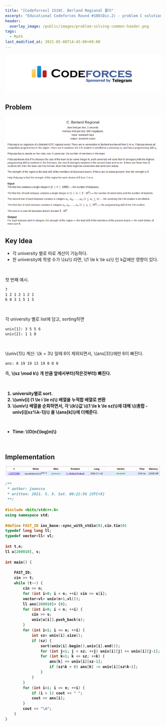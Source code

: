 ```yaml
---
title: "[Codeforces] 1519C. Berland Regional 풀이"
excerpt: "Educational Codeforces Round #108(Div.2) - problem C solution"
header:
  overlay_image: /public/images/problem-solving-common-header.png
tags:
  - Math
last_modified_at: 2021-05-08T14:45:00+09:00
---
```

<a href="https://codeforces.com/">
    <img src="/public/images/codeforces-logo.jpeg"/>
</a>

## Problem
<a href="http://codeforces.com/contest/1519/problem/C">
    <img src="/public/images/codeforces-1519C.png"/>
</a>

<br/>

## Key Idea
- 각 university 별로 따로 계산이 가능하다.
- 한 university에 학생 수가 \\(sz\\) 라면, \\(1 \le k \le sz\\) 인 k값에만 영향이 있다.

<br/>

첫 번째 예시.
```
7
1 2 1 2 1 2 1
6 8 3 1 5 1 5
```
<br/>

각 university 별로 list에 담고, sorting하면

```
univ[1]: 3 5 5 6
univ[2]: 1 1 8
```

<br/>

\\(univ[1]\\) 계산: \\(k = 3\\) 일때 6이 제외되면서, \\(ans[3]\\)에만 6이 빠진다.
```
ans: 0 19 19 13 19 0 0 0
```
즉, <b> \\(sz \mod k\\) 개 만큼 앞에서부터(작은것부터) 빠진다.

<br/>

1. university별로 sort.
2. \\(univ[i] (1 \le i \le n)\\) 배열을 누적합 배열로 변환
3. \\(univ\\) 배열을 순회하면서, 각 \\(k\\)값 \\((1 \le k \le sz)\\)에 대해 \\((총합 - univ[i][sz\%k-1])\\) 을 \\(ans[k]\\)에 더해준다.

<br/>

- Time: \\(O(n{\log}n)\\)

<br/>

## Implementation
<img src="/public/images/codeforces-1519C-result.png"/>

```cpp
/**
 * author: jooncco
 * written: 2021. 5. 8. Sat. 00:22:56 [UTC+9]
 **/

#include <bits/stdc++.h>
using namespace std;

#define FAST_IO ios_base::sync_with_stdio(0),cin.tie(0)
typedef long long ll;
typedef vector<ll> vl;

int t,n;
ll u[200010], s;

int main() {

    FAST_IO;
    cin >> t;
    while (t--) {
        cin >> n;
        for (int i=0; i < n; ++i) cin >> u[i];
        vector<vl> univ(n+1,vl());
        ll ans[200010]= {0};
        for (int i=0; i < n; ++i) {
            cin >> s;
            univ[u[i]].push_back(s);
        }
        for (int i=1; i <= n; ++i) {
            int sz= univ[i].size();
            if (sz) {
                sort(univ[i].begin(),univ[i].end());
                for (int j=1; j < sz; ++j) univ[i][j] += univ[i][j-1];
                for (int k=1; k <= sz; ++k) {
                    ans[k] += univ[i][sz-1];
                    if (sz%k > 0) ans[k] -= univ[i][sz%k-1];
                }
            }
        }
        for (int i=1; i <= n; ++i) {
            if (i > 1) cout << " ";
            cout << ans[i];
        }
        cout << "\n";
    }
}

```
